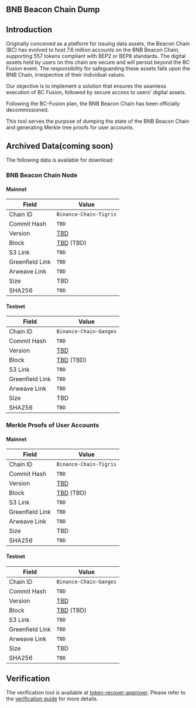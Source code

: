 ## BNB Beacon Chain Dump

## Introduction
Originally conceived as a platform for issuing data assets, the Beacon Chain (BC) has evolved to host 7.6 million accounts on the BNB Beacon Chain, supporting 557 tokens compliant with BEP2 or BEP8 standards. The digital assets held by users on this chain are secure and will persist beyond the BC Fusion event. The responsibility for safeguarding these assets falls upon the BNB Chain, irrespective of their individual values.

Our objective is to implement a solution that ensures the seamless execution of BC Fusion, followed by secure access to users' digital assets.

Following the BC-Fusion plan, the BNB Beacon Chain has been officially decommissioned.

This tool serves the purpose of dumping the state of the BNB Beacon Chain and generating Merkle tree proofs for user accounts.

## Archived Data(coming soon)

The following data is available for download:

### BNB Beacon Chain Node

#### Mainnet

| Field |Value |
| --- | --- |
| Chain ID | `Binance-Chain-Tigris` |
| Commit Hash | `TBD` |
| Version | [TBD](https://...) |
| Block | [TBD](https://...) (TBD) |
| S3 Link | `TBD` |
| Greenfield Link | `TBD` |
| Arweave Link | `TBD` |
| Size | TBD |
| SHA256 | `TBD` |

#### Testnet

| Field |Value |
| --- | --- |
| Chain ID | `Binance-Chain-Ganges` |
| Commit Hash | `TBD` |
| Version | [TBD](https://...) |
| Block | [TBD](https://...) (TBD) |
| S3 Link | `TBD` |
| Greenfield Link | `TBD` |
| Arweave Link | `TBD` |
| Size | TBD |
| SHA256 | `TBD` |

### Merkle Proofs of User Accounts

#### Mainnet

| Field |Value |
| --- | --- |
| Chain ID | `Binance-Chain-Tigris` |
| Commit Hash | `TBD` |
| Version | [TBD](https://...) |
| Block | [TBD](https://...) (TBD) |
| S3 Link | `TBD` |
| Greenfield Link | `TBD` |
| Arweave Link | `TBD` |
| Size | TBD |
| SHA256 | `TBD` |

#### Testnet

| Field |Value |
| --- | --- |
| Chain ID | `Binance-Chain-Ganges` |
| Commit Hash | `TBD` |
| Version | [TBD](https://...) |
| Block | [TBD](https://...) (TBD) |
| S3 Link | `TBD` |
| Greenfield Link | `TBD` |
| Arweave Link | `TBD` |
| Size | TBD |
| SHA256 | `TBD` |

## Verification

The verification tool is available at [token-recover-approver](https://github.com/bnb-chain/token-recover-approver).
Please refer to the [verification guide](./docs/verification.md) for more details.
